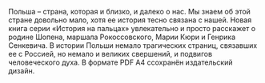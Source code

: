 <!--2024-01-21 22:38:51-->
Польша – страна, которая и близко, и далеко о нас. Мы знаем об этой стране довольно мало, хотя ее история тесно связана с нашей. Новая книга серии «История на пальцах» увлекательно и просто расскажет о родине Шопена, маршала Рокоссовского, Марии Кюри и Генрика Сенкевича. В истории Польши немало трагических страниц, связавших ее с Россией, но немало и великих свершений, и подвигов человеческого духа.
В формате PDF A4 cсохранён издательский дизайн.